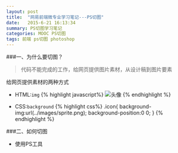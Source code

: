 ```yaml
---
layout: post
title:  "网易前端微专业学习笔记---PS切图"	
date:   2015-6-21 16:13:34							
summary: PS切图学习笔记	
categories: MOOC PS切图
tags: 前端 ps切图 photoshop	
---
```


###一、为什么要切图？
> 代码不能完成的工作，给网页提供图片素材，从设计稿到图片要素

给网页提供素材的两种方式

- HTML:`img`
{% highlight javascript%}
	<img src="images/avatar.jpg" alt="头像">
{% endhighlight %}

- CSS:`background`
{% highlight css%}
	.icon{
	background-img:url(../images/sprite.png);
	background-position:0 0;
	}
{% endhighlight %}

###二、如何切图

* 使用PS工具
